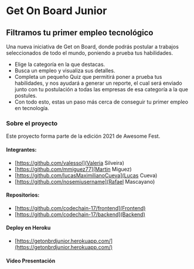 # Get On Board Junior
## Filtramos tu primer empleo tecnológico

Una nueva iniciativa de Get on Board, donde podrás postular a trabajos seleccionados de todo el mundo, poniendo a prueba tus habilidades.

- Elige la categoría en la que destacas.
- Busca un empleo y visualiza sus detalles.
- Completa un pequeño Quiz que permitirá poner a prueba tus habilidades, y nos ayudará a generar un reporte, el cual será enviado junto con tu postulación a todas las empresas de esa categoría a la que postules.
- Con todo esto, estas un paso más cerca de conseguir tu primer empleo en tecnología.

### Sobre el proyecto

Este proyecto forma parte de la edición 2021 de Awesome Fest.

#### Integrantes:
- [https://github.com/valessol](Valeria Silveira)
- [https://github.com/mmiguez77](Martin Miguez)
- [https://github.com/lucasMaximilianoCueva](Lucas Cueva)
- [https://github.com/nosemiusername](Rafael Mascayano)

#### Repositorios: 
- [https://github.com/codechain-17/frontend](Frontend)
- [https://github.com/codechain-17/backend](Backend)

#### Deploy en Heroku
- [https://getonbrdjunior.herokuapp.com/](https://getonbrdjunior.herokuapp.com/)

#### Video Presentación




